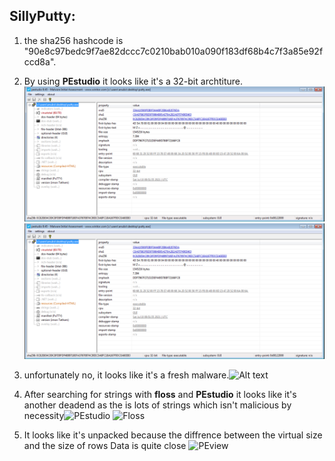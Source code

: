 ## SillyPutty:
1. the sha256 hashcode is "90e8c97bedc9f7ae82dccc7c0210bab010a090f183df68b4c7f3a85e92fccd8a".
2. By using **PEstudio** it looks like it's a 32-bit archtiture. 
![Alt text](Q2.png)
![khgf](Images/Q2.png)

   
3. unfortunately no, it looks like it's a fresh malware.![Alt text](Screenshot%202023-05-05%20231813.png)
4. After searching for strings with **floss** and **PEstudio** it looks like it's another deadend as the is lots of strings which isn't malicious by necessity![PEstudio](Screenshot%202023-05-06%20000626.png)
![Floss](Screenshot%202023-05-06%20001218.png)
5. It looks like it's unpacked because the diffrence between the virtual size and the size of rows Data is quite close ![PEview](Screenshot%202023-05-06%20002220.png)

[def]: Q2-1.png